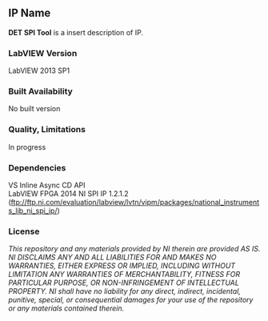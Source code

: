 ## IP Name ##

**DET SPI Tool** is a insert description of IP.

### LabVIEW Version ###

LabVIEW 2013 SP1

### Built Availability ###

No built version

### Quality, Limitations ###

In progress


### Dependencies ###

VS Inline Async CD API  
LabVIEW FPGA 2014
NI SPI IP 1.2.1.2 (ftp://ftp.ni.com/evaluation/labview/lvtn/vipm/packages/national_instruments_lib_ni_spi_ip/)

### License ###

*This repository and any materials provided by NI therein are provided AS IS. NI DISCLAIMS ANY AND ALL LIABILITIES FOR AND MAKES NO WARRANTIES, EITHER EXPRESS OR IMPLIED, INCLUDING WITHOUT LIMITATION ANY WARRANTIES OF MERCHANTABILITY, FITNESS FOR  PARTICULAR PURPOSE, OR NON-INFRINGEMENT OF INTELLECTUAL PROPERTY. NI shall have no liability for any direct, indirect, incidental, punitive, special, or consequential damages for your use of the repository or any materials contained therein.*